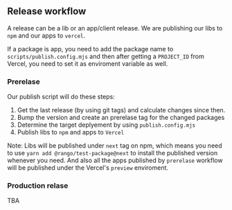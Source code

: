 ## Release workflow

A release can be a lib or an app/client release. We are publishing our libs to `npm` and our apps to `vercel`.

If a package is app, you need to add the package name to `scripts/publish.config.mjs` and then after getting a `PROJECT_ID` from Vercel, you need to set it as enviroment variable as well.

### Prerelase

Our publish script will do these steps:

1. Get the last release (by using git tags) and calculate changes since then.
2. Bump the version and create an prerelase tag for the changed packages
3. Determine the target deplyement by using `publish.config.mjs`
4. Publish libs to `npm` and apps to `Vercel`

Note:
Libs will be published under `next` tag on npm, which means you need to use `yarn add @rango/test-package@next` to install the published version whenever you need.
And also all the apps published by `prerelase` workflow will be published under the Vercel's `preview` enviroment. 

### Production relase

TBA
